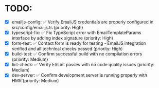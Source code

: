 # TODO:

- [x] emailjs-config: ✅ Verify EmailJS credentials are properly configured in src/config/emailjs.ts (priority: High)
- [x] typescript-fix: ✅ Fix TypeScript error with EmailTemplateParams interface by adding index signature (priority: High)
- [x] form-test: ✅ Contact form is ready for testing - EmailJS integration verified and all technical checks passed (priority: High)
- [x] build-test: ✅ Confirm successful build with no compilation errors (priority: Medium)
- [x] lint-check: ✅ Verify ESLint passes with no code quality issues (priority: Medium)
- [x] dev-server: ✅ Confirm development server is running properly with HMR (priority: Medium)
